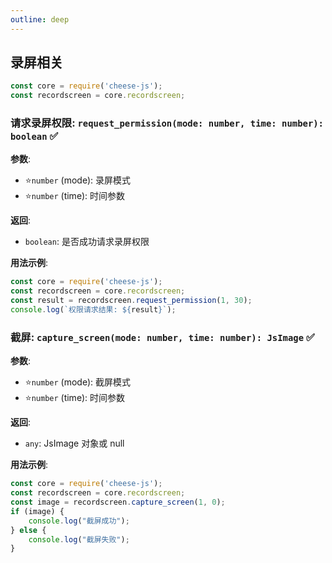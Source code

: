 ```yaml
---
outline: deep
---
```


## 录屏相关

```javascript
const core = require('cheese-js');
const recordscreen = core.recordscreen;
```

### 请求录屏权限: `request_permission(mode: number, time: number): boolean`  :white_check_mark:

**参数**:

- ⭐`number` (mode): 录屏模式
- ⭐`number` (time): 时间参数

**返回**:

- `boolean`: 是否成功请求录屏权限

**用法示例**:

```javascript
const core = require('cheese-js');
const recordscreen = core.recordscreen;
const result = recordscreen.request_permission(1, 30);
console.log(`权限请求结果: ${result}`);
```

### 截屏: `capture_screen(mode: number, time: number): JsImage`  :white_check_mark:

**参数**:

- ⭐`number` (mode): 截屏模式
- ⭐`number` (time): 时间参数

**返回**:

- `any`: JsImage 对象或 null

**用法示例**:

```javascript
const core = require('cheese-js');
const recordscreen = core.recordscreen;
const image = recordscreen.capture_screen(1, 0);
if (image) {
    console.log("截屏成功");
} else {
    console.log("截屏失败");
}
```